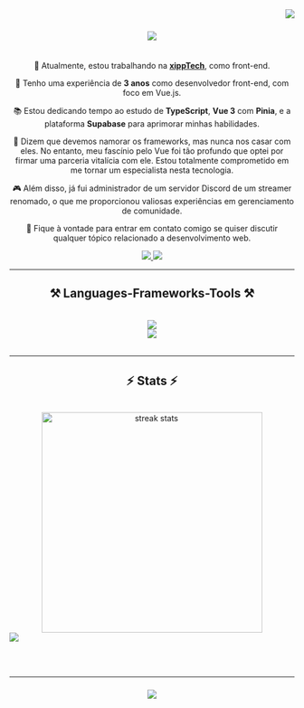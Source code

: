 <img align="right" src="https://visitor-badge.laobi.icu/badge?page_id=marcospiemontez.marcospiemontez" />

<h1 align="center">
    <img src="https://readme-typing-svg.herokuapp.com/?font=Righteous&size=35&center=true&vCenter=true&width=500&height=70&duration=4000&lines=Olá!+👋;+Sou+Marcos+Piemontez!;" />
</h1>

<br/>

<div align="center">
   🔭 Atualmente, estou trabalhando na <a href="https://www.linkedin.com/company/xipptech/mycompany"><strong>xippTech</strong></a>, como front-end.

  🌱 Tenho uma experiência de **3 anos** como desenvolvedor front-end, com foco em Vue.js.

  📚 Estou dedicando tempo ao estudo de **TypeScript**, **Vue 3** com **Pinia**, e a plataforma **Supabase** para aprimorar minhas habilidades.

  💍 Dizem que devemos namorar os frameworks, mas nunca nos casar com eles. No entanto, meu fascínio pelo Vue foi tão profundo que optei por firmar uma parceria vitalícia com ele. Estou totalmente 
     comprometido em me tornar um especialista nesta tecnologia.

  🎮 Além disso, já fui administrador de um servidor Discord de um streamer renomado, o que me proporcionou valiosas experiências em gerenciamento de comunidade.

  💬 Fique à vontade para entrar em contato comigo se quiser discutir qualquer tópico relacionado a desenvolvimento web.
</div>
 
<div align="center"> 
  <a href="mailto:marcos.piemontez1@gmail.com">
    <img src="https://img.shields.io/badge/Gmail-333333?style=for-the-badge&logo=gmail&logoColor=red" />
  </a>
  <a href="https://linkedin.com/in/marcospiemontez" target="_blank">
    <img src="https://img.shields.io/badge/LinkedIn-0077B5?style=for-the-badge&logo=linkedin&logoColor=white" target="_blank" />
  </a>
</div>

 <hr/>
 
<h2 align="center">⚒️ Languages-Frameworks-Tools ⚒️</h2>
<br/>
<div align="center">
    <img src="https://skillicons.dev/icons?i=html,css,vscode,github,gitlab,git,linux,discord,figma,tailwind,git" /><br>
    <img src="https://skillicons.dev/icons?i=javascript,typescript,supabase,vuejs,nuxtjs,vuetifyframework" /><br>
</div>

<br/>
<hr/>

<h2 align="center">⚡ Stats ⚡</h2>
<br>
<div align=center>
  <img width=390 src="https://streak-stats.demolab.com/?user=marcospiemontez&count_private=true&theme=react&border_radius=10" alt="streak stats"/>
</div>

<picture>
  <source
    srcset="https://github-readme-stats.vercel.app/api?username=marcospiemontez&show_icons=true&theme=dark"
    media="(prefers-color-scheme: dark)"
  />
  <source
    srcset="https://github-readme-stats.vercel.app/api?username=marcospiemontez&show_icons=true"
    media="(prefers-color-scheme: light), (prefers-color-scheme: no-preference)"
  />
  <img src="https://github-readme-stats.vercel.app/api?username=marcospiemontez&show_icons=true" />
</picture>

<br/><br/>
<hr/>

<h3 align="center">
    <img src="https://readme-typing-svg.herokuapp.com/?font=Righteous&size=25&center=true&vCenter=true&width=500&height=70&duration=4000&lines=Thanks+for+visiting!+✌️;+Shoot+me+a+message+on+Linkedin!;I'm+always+down+to+collab+:)">
</h3>

<br/>
